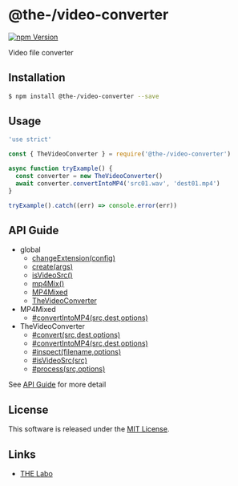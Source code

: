 @the-/video-converter
==========

<!---
This file is generated by the-tmpl. Do not update manually.
--->

<!-- Badge Start -->
<a name="badges"></a>

[![npm Version][bd_npm_shield_url]][bd_npm_url]

[bd_repo_url]: https://github.com/the-labo/the
[bd_travis_url]: http://travis-ci.org/the-labo/the
[bd_travis_shield_url]: http://img.shields.io/travis/the-labo/the.svg?style=flat
[bd_travis_com_url]: http://travis-ci.com/the-labo/the
[bd_travis_com_shield_url]: https://api.travis-ci.com/the-labo/the.svg?token=
[bd_license_url]: https://github.com/the-labo/the/blob/master/LICENSE
[bd_npm_url]: http://www.npmjs.org/package/@the-/video-converter
[bd_npm_shield_url]: http://img.shields.io/npm/v/@the-/video-converter.svg?style=flat
[bd_standard_url]: http://standardjs.com/
[bd_standard_shield_url]: https://img.shields.io/badge/code%20style-standard-brightgreen.svg

<!-- Badge End -->


<!-- Description Start -->
<a name="description"></a>

Video file converter

<!-- Description End -->


<!-- Overview Start -->
<a name="overview"></a>




<!-- Overview End -->


<!-- Sections Start -->
<a name="sections"></a>

<!-- Section from "doc/readme/01.Installation.md.hbs" Start -->

<a name="section-doc-readme-01-installation-md"></a>

Installation
-----

```bash
$ npm install @the-/video-converter --save
```


<!-- Section from "doc/readme/01.Installation.md.hbs" End -->

<!-- Section from "doc/readme/02.Usage.md.hbs" Start -->

<a name="section-doc-readme-02-usage-md"></a>

Usage
---------

```javascript
'use strict'

const { TheVideoConverter } = require('@the-/video-converter')

async function tryExample() {
  const converter = new TheVideoConverter()
  await converter.convertIntoMP4('src01.wav', 'dest01.mp4')
}

tryExample().catch((err) => console.error(err))

```


<!-- Section from "doc/readme/02.Usage.md.hbs" End -->


<!-- Sections Start -->

<a name="api"></a>

## API Guide


- global
  - [changeExtension(config)](./doc/api/api.md#changeExtension)
  - [create(args)](./doc/api/api.md#create)
  - [isVideoSrc()](./doc/api/api.md#isVideoSrc)
  - [mp4Mix()](./doc/api/api.md#mp4Mix)
  - [MP4Mixed](./doc/api/api.md#MP4Mixed)
  - [TheVideoConverter](./doc/api/api.md#TheVideoConverter)
- MP4Mixed
  - [#convertIntoMP4(src,dest,options)](./doc/api/api.md#MP4Mixed#convertIntoMP4)
- TheVideoConverter
  - [#convert(src,dest,options)](./doc/api/api.md#TheVideoConverter#convert)
  - [#convertIntoMP4(src,dest,options)](./doc/api/api.md#TheVideoConverter#convertIntoMP4)
  - [#inspect(filename,options)](./doc/api/api.md#TheVideoConverter#inspect)
  - [#isVideoSrc(src)](./doc/api/api.md#TheVideoConverter#isVideoSrc)
  - [#process(src,options)](./doc/api/api.md#TheVideoConverter#process)

See [API Guide](./doc/api/api.md) for more detail


<!-- LICENSE Start -->
<a name="license"></a>

License
-------
This software is released under the [MIT License](https://github.com/the-labo/the/blob/master/LICENSE).

<!-- LICENSE End -->


<!-- Links Start -->
<a name="links"></a>

Links
------

+ [THE Labo][the_labo_url]

[the_labo_url]: https://github.com/the-labo

<!-- Links End -->
